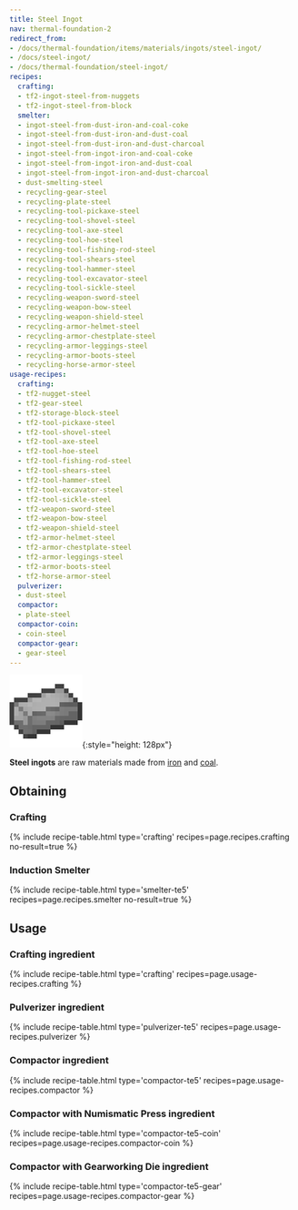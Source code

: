 ```yaml
---
title: Steel Ingot
nav: thermal-foundation-2
redirect_from:
- /docs/thermal-foundation/items/materials/ingots/steel-ingot/
- /docs/steel-ingot/
- /docs/thermal-foundation/steel-ingot/
recipes:
  crafting:
  - tf2-ingot-steel-from-nuggets
  - tf2-ingot-steel-from-block
  smelter:
  - ingot-steel-from-dust-iron-and-coal-coke
  - ingot-steel-from-dust-iron-and-dust-coal
  - ingot-steel-from-dust-iron-and-dust-charcoal
  - ingot-steel-from-ingot-iron-and-coal-coke
  - ingot-steel-from-ingot-iron-and-dust-coal
  - ingot-steel-from-ingot-iron-and-dust-charcoal
  - dust-smelting-steel
  - recycling-gear-steel
  - recycling-plate-steel
  - recycling-tool-pickaxe-steel
  - recycling-tool-shovel-steel
  - recycling-tool-axe-steel
  - recycling-tool-hoe-steel
  - recycling-tool-fishing-rod-steel
  - recycling-tool-shears-steel
  - recycling-tool-hammer-steel
  - recycling-tool-excavator-steel
  - recycling-tool-sickle-steel
  - recycling-weapon-sword-steel
  - recycling-weapon-bow-steel
  - recycling-weapon-shield-steel
  - recycling-armor-helmet-steel
  - recycling-armor-chestplate-steel
  - recycling-armor-leggings-steel
  - recycling-armor-boots-steel
  - recycling-horse-armor-steel
usage-recipes:
  crafting:
  - tf2-nugget-steel
  - tf2-gear-steel
  - tf2-storage-block-steel
  - tf2-tool-pickaxe-steel
  - tf2-tool-shovel-steel
  - tf2-tool-axe-steel
  - tf2-tool-hoe-steel
  - tf2-tool-fishing-rod-steel
  - tf2-tool-shears-steel
  - tf2-tool-hammer-steel
  - tf2-tool-excavator-steel
  - tf2-tool-sickle-steel
  - tf2-weapon-sword-steel
  - tf2-weapon-bow-steel
  - tf2-weapon-shield-steel
  - tf2-armor-helmet-steel
  - tf2-armor-chestplate-steel
  - tf2-armor-leggings-steel
  - tf2-armor-boots-steel
  - tf2-horse-armor-steel
  pulverizer:
  - dust-steel
  compactor:
  - plate-steel
  compactor-coin:
  - coin-steel
  compactor-gear:
  - gear-steel
---
```


![Steel ingot](/assets/images/thermal-foundation-2/ingot-steel.png){:style="height: 128px"}


**Steel ingots** are raw materials made from
[iron](https://minecraft.gamepedia.com/Iron_Ingot) and
[coal](https://minecraft.gamepedia.com/Coal).


Obtaining
---------

### Crafting
{% include recipe-table.html type='crafting' recipes=page.recipes.crafting no-result=true %}

### Induction Smelter
{% include recipe-table.html type='smelter-te5' recipes=page.recipes.smelter no-result=true %}


Usage
-----

### Crafting ingredient
{% include recipe-table.html type='crafting' recipes=page.usage-recipes.crafting %}

### Pulverizer ingredient
{% include recipe-table.html type='pulverizer-te5' recipes=page.usage-recipes.pulverizer %}

### Compactor ingredient
{% include recipe-table.html type='compactor-te5' recipes=page.usage-recipes.compactor %}

### Compactor with Numismatic Press ingredient
{% include recipe-table.html type='compactor-te5-coin' recipes=page.usage-recipes.compactor-coin %}

### Compactor with Gearworking Die ingredient
{% include recipe-table.html type='compactor-te5-gear' recipes=page.usage-recipes.compactor-gear %}
